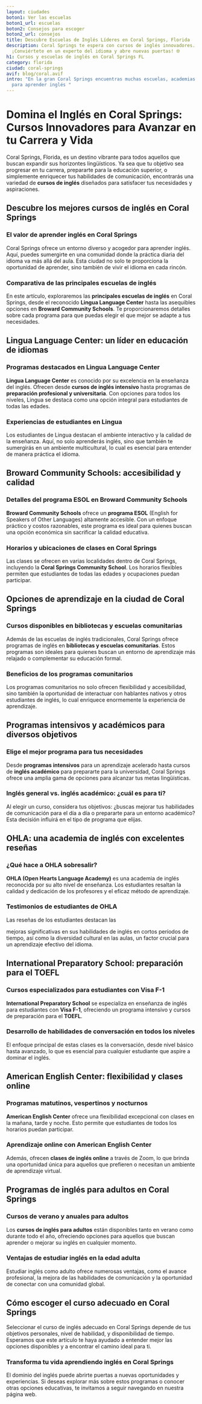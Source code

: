 ```yaml
---
layout: ciudades
boton1: Ver las escuelas
boton1_url: escuelas
boton2: Consejos para escoger
boton2_url: consejos
title: Descubre Escuelas de Inglés Líderes en Coral Springs, Florida
description: Coral Springs te espera con cursos de inglés innovadores.
  ¡Conviértete en un experto del idioma y abre nuevas puertas! 🌐
h1: Cursos y escuelas de inglés en Coral Springs FL
category: florida
ciudad: coral-springs
avif: blog/coral.avif
intro: "En la gran Coral Springs encuentras muchas escuelas, academias y cursos
  para aprender inglés "
---
```

# Domina el Inglés en Coral Springs: Cursos Innovadores para Avanzar en tu Carrera y Vida

Coral Springs, Florida, es un destino vibrante para todos aquellos que buscan expandir sus horizontes lingüísticos. Ya sea que tu objetivo sea progresar en tu carrera, prepararte para la educación superior, o simplemente enriquecer tus habilidades de comunicación, encontrarás una variedad de **cursos de inglés** diseñados para satisfacer tus necesidades y aspiraciones.

## Descubre los mejores cursos de inglés en Coral Springs

### El valor de aprender inglés en Coral Springs

Coral Springs ofrece un entorno diverso y acogedor para aprender inglés. Aquí, puedes sumergirte en una comunidad donde la práctica diaria del idioma va más allá del aula. Esta ciudad no solo te proporciona la oportunidad de aprender, sino también de vivir el idioma en cada rincón.

### Comparativa de las principales escuelas de inglés

En este artículo, exploraremos las **principales escuelas de inglés** en Coral Springs, desde el reconocido **Lingua Language Center** hasta las asequibles opciones en **Broward Community Schools**. Te proporcionaremos detalles sobre cada programa para que puedas elegir el que mejor se adapte a tus necesidades.

## Lingua Language Center: un líder en educación de idiomas

### Programas destacados en Lingua Language Center

**Lingua Language Center** es conocido por su excelencia en la enseñanza del inglés. Ofrecen desde **cursos de inglés intensivo** hasta programas de **preparación profesional y universitaria**. Con opciones para todos los niveles, Lingua se destaca como una opción integral para estudiantes de todas las edades.

### Experiencias de estudiantes en Lingua

Los estudiantes de Lingua destacan el ambiente interactivo y la calidad de la enseñanza. Aquí, no solo aprenderás inglés, sino que también te sumergirás en un ambiente multicultural, lo cual es esencial para entender de manera práctica el idioma.

## Broward Community Schools: accesibilidad y calidad

### Detalles del programa ESOL en Broward Community Schools

**Broward Community Schools** ofrece un **programa ESOL** (English for Speakers of Other Languages) altamente accesible. Con un enfoque práctico y costos razonables, este programa es ideal para quienes buscan una opción económica sin sacrificar la calidad educativa.

### Horarios y ubicaciones de clases en Coral Springs

Las clases se ofrecen en varias localidades dentro de Coral Springs, incluyendo la **Coral Springs Community School**. Los horarios flexibles permiten que estudiantes de todas las edades y ocupaciones puedan participar.

## Opciones de aprendizaje en la ciudad de Coral Springs

### Cursos disponibles en bibliotecas y escuelas comunitarias

Además de las escuelas de inglés tradicionales, Coral Springs ofrece programas de inglés en **bibliotecas y escuelas comunitarias**. Estos programas son ideales para quienes buscan un entorno de aprendizaje más relajado o complementar su educación formal.

### Beneficios de los programas comunitarios

Los programas comunitarios no solo ofrecen flexibilidad y accesibilidad, sino también la oportunidad de interactuar con hablantes nativos y otros estudiantes de inglés, lo cual enriquece enormemente la experiencia de aprendizaje.

## Programas intensivos y académicos para diversos objetivos

### Elige el mejor programa para tus necesidades

Desde **programas intensivos** para un aprendizaje acelerado hasta cursos de **inglés académico** para prepararte para la universidad, Coral Springs ofrece una amplia gama de opciones para alcanzar tus metas lingüísticas.

### Inglés general vs. inglés académico: ¿cuál es para ti?

Al elegir un curso, considera tus objetivos: ¿buscas mejorar tus habilidades de comunicación para el día a día o prepararte para un entorno académico? Esta decisión influirá en el tipo de programa que elijas.

## OHLA: una academia de inglés con excelentes reseñas

### ¿Qué hace a OHLA sobresalir?

**OHLA (Open Hearts Language Academy)** es una academia de inglés reconocida por su alto nivel de enseñanza. Los estudiantes resaltan la calidad y dedicación de los profesores y el eficaz método de aprendizaje.

### Testimonios de estudiantes de OHLA

Las reseñas de los estudiantes destacan las

 mejoras significativas en sus habilidades de inglés en cortos períodos de tiempo, así como la diversidad cultural en las aulas, un factor crucial para un aprendizaje efectivo del idioma.

## International Preparatory School: preparación para el TOEFL

### Cursos especializados para estudiantes con Visa F-1

**International Preparatory School** se especializa en enseñanza de inglés para estudiantes con **Visa F-1**, ofreciendo un programa intensivo y cursos de preparación para el **TOEFL**.

### Desarrollo de habilidades de conversación en todos los niveles

El enfoque principal de estas clases es la conversación, desde nivel básico hasta avanzado, lo que es esencial para cualquier estudiante que aspire a dominar el inglés.

## American English Center: flexibilidad y clases online

### Programas matutinos, vespertinos y nocturnos

**American English Center** ofrece una flexibilidad excepcional con clases en la mañana, tarde y noche. Esto permite que estudiantes de todos los horarios puedan participar.

### Aprendizaje online con American English Center

Además, ofrecen **clases de inglés online** a través de Zoom, lo que brinda una oportunidad única para aquellos que prefieren o necesitan un ambiente de aprendizaje virtual.

## Programas de inglés para adultos en Coral Springs

### Cursos de verano y anuales para adultos

Los **cursos de inglés para adultos** están disponibles tanto en verano como durante todo el año, ofreciendo opciones para aquellos que buscan aprender o mejorar su inglés en cualquier momento.

### Ventajas de estudiar inglés en la edad adulta

Estudiar inglés como adulto ofrece numerosas ventajas, como el avance profesional, la mejora de las habilidades de comunicación y la oportunidad de conectar con una comunidad global.

## Cómo escoger el curso adecuado en Coral Springs

Seleccionar el curso de inglés adecuado en Coral Springs depende de tus objetivos personales, nivel de habilidad, y disponibilidad de tiempo. Esperamos que este artículo te haya ayudado a entender mejor las opciones disponibles y a encontrar el camino ideal para ti.

### Transforma tu vida aprendiendo inglés en Coral Springs

El dominio del inglés puede abrirte puertas a nuevas oportunidades y experiencias. Si deseas explorar más sobre estos programas o conocer otras opciones educativas, te invitamos a seguir navegando en nuestra página web.